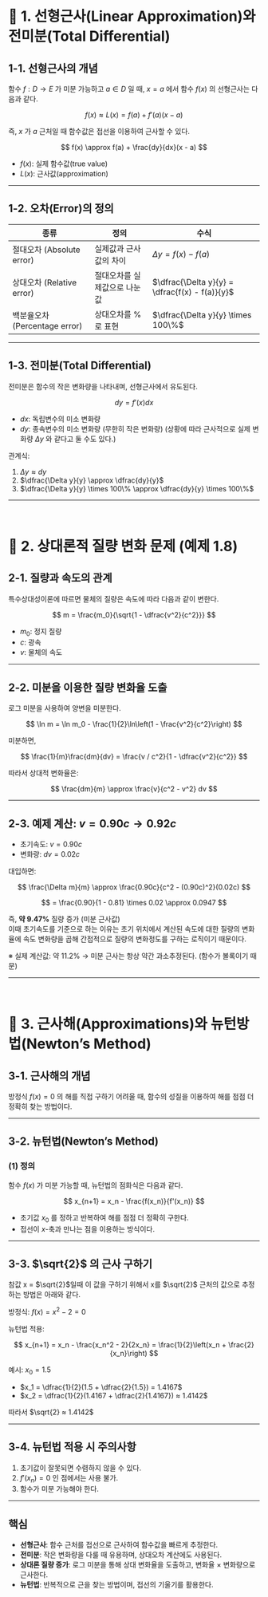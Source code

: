 # 📌 1. 선형근사(Linear Approximation)와 전미분(Total Differential)

## 1-1. 선형근사의 개념

함수 $f: D \rightarrow E$ 가 미분 가능하고 $a \in D$ 일 때, $x = a$ 에서 함수 $f(x)$ 의 선형근사는 다음과 같다.

$$
f(x) \approx L(x) = f(a) + f'(a)(x - a)
$$

즉, $x$ 가 $a$ 근처일 때 함수값은 접선을 이용하여 근사할 수 있다.

$$
f(x) \approx f(a) + \frac{dy}{dx}(x - a)
$$

- $f(x)$: 실제 함수값(true value)  
- $L(x)$: 근사값(approximation)

---

## 1-2. 오차(Error)의 정의

| 종류 | 정의 | 수식 |
|------|------|------|
| 절대오차 (Absolute error) | 실제값과 근사값의 차이 | $\Delta y = f(x) - f(a)$ |
| 상대오차 (Relative error) | 절대오차를 실제값으로 나눈 값 | $\dfrac{\Delta y}{y} = \dfrac{f(x) - f(a)}{y}$ |
| 백분율오차 (Percentage error) | 상대오차를 %로 표현 | $\dfrac{\Delta y}{y} \times 100\%$ |

---

## 1-3. 전미분(Total Differential)

전미분은 함수의 작은 변화량을 나타내며, 선형근사에서 유도된다.

$$
dy = f'(x) dx
$$

- $dx$: 독립변수의 미소 변화량  
- $dy$: 종속변수의 미소 변화량 (무한히 작은 변화량) (상황에 따라 근사적으로 실제 변화량 $\Delta y$ 와 같다고 둘 수도 있다.)

관계식:

1. $\Delta y \approx dy$  
2. $\dfrac{\Delta y}{y} \approx \dfrac{dy}{y}$  
3. $\dfrac{\Delta y}{y} \times 100\% \approx \dfrac{dy}{y} \times 100\%$

---

<br>

# 📌 2. 상대론적 질량 변화 문제 (예제 1.8)

## 2-1. 질량과 속도의 관계

특수상대성이론에 따르면 물체의 질량은 속도에 따라 다음과 같이 변한다.

$$
m = \frac{m_0}{\sqrt{1 - \dfrac{v^2}{c^2}}}
$$

- $m_0$: 정지 질량  
- $c$: 광속  
- $v$: 물체의 속도

---

## 2-2. 미분을 이용한 질량 변화율 도출

로그 미분을 사용하여 양변을 미분한다.

$$
\ln m = \ln m_0 - \frac{1}{2}\ln\left(1 - \frac{v^2}{c^2}\right)
$$

미분하면,

$$
\frac{1}{m}\frac{dm}{dv} = \frac{v / c^2}{1 - \dfrac{v^2}{c^2}}
$$

따라서 상대적 변화율은:

$$
\frac{dm}{m} \approx \frac{v}{c^2 - v^2} dv
$$

---

## 2-3. 예제 계산: $v = 0.90c \rightarrow 0.92c$

- 초기속도: $v = 0.90c$  
- 변화량: $dv = 0.02c$

대입하면:

$$
\frac{\Delta m}{m} \approx \frac{0.90c}{c^2 - (0.90c)^2}(0.02c)
$$

$$
= \frac{0.90}{1 - 0.81} \times 0.02 \approx 0.0947
$$

즉, **약 9.47%** 질량 증가 (미분 근사값) <br>
이때 초기속도를 기준으로 하는 이유는 초기 위치에서 계산된 속도에 대한 질량의 변화율에 속도 변화량을 곱해 간접적으로 질량의 변화정도를 구하는 로직이기 때문이다.

※ 실제 계산값: 약 11.2% → 미분 근사는 항상 약간 과소추정된다. (함수가 볼록이기 때문)

---

<br>

# 📌 3. 근사해(Approximations)와 뉴턴방법(Newton’s Method)

## 3-1. 근사해의 개념

방정식 $f(x) = 0$ 의 해를 직접 구하기 어려울 때, 함수의 성질을 이용하여 해를 점점 더 정확히 찾는 방법이다.

---

## 3-2. 뉴턴법(Newton’s Method)

### (1) 정의

함수 $f(x)$ 가 미분 가능할 때, 뉴턴법의 점화식은 다음과 같다.

$$
x_{n+1} = x_n - \frac{f(x_n)}{f'(x_n)}
$$

- 초기값 $x_0$ 를 정하고 반복하여 해를 점점 더 정확히 구한다.  
- 접선이 $x$-축과 만나는 점을 이용하는 방식이다.

---

## 3-3. $\sqrt{2}$ 의 근사 구하기
참값 x = $\sqrt{2}$일때 이 값을 구하기 위해서 x를 $\sqrt{2}$ 근처의 값으로 추정하는 방법은 아래와 같다.

방정식: $f(x) = x^2 - 2 = 0$

뉴턴법 적용:

$$
x_{n+1} = x_n - \frac{x_n^2 - 2}{2x_n} = \frac{1}{2}\left(x_n + \frac{2}{x_n}\right)
$$

예시: $x_0 = 1.5$

- $x_1 = \dfrac{1}{2}(1.5 + \dfrac{2}{1.5}) = 1.4167$  
- $x_2 = \dfrac{1}{2}(1.4167 + \dfrac{2}{1.4167}) ≈ 1.4142$

따라서 $\sqrt{2} ≈ 1.4142$

---

## 3-4. 뉴턴법 적용 시 주의사항

1. 초기값이 잘못되면 수렴하지 않을 수 있다.  
2. $f'(x_n) = 0$ 인 점에서는 사용 불가.  
3. 함수가 미분 가능해야 한다.

---

## 핵심

- **선형근사**: 함수 근처를 접선으로 근사하여 함수값을 빠르게 추정한다.  
- **전미분**: 작은 변화량을 다룰 때 유용하며, 상대오차 계산에도 사용된다.  
- **상대론 질량 증가**: 로그 미분을 통해 상대 변화율을 도출하고, 변화율 × 변화량으로 근사한다.  
- **뉴턴법**: 반복적으로 근을 찾는 방법이며, 접선의 기울기를 활용한다.
